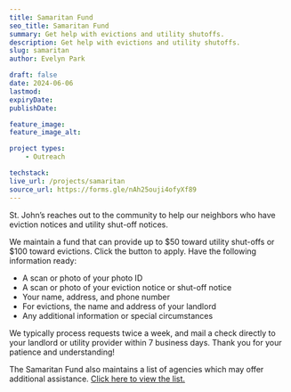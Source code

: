 ```yaml
---
title: Samaritan Fund
seo_title: Samaritan Fund
summary: Get help with evictions and utility shutoffs.
description: Get help with evictions and utility shutoffs.
slug: samaritan
author: Evelyn Park

draft: false
date: 2024-06-06
lastmod: 
expiryDate: 
publishDate: 

feature_image:
feature_image_alt:

project types: 
    - Outreach

techstack:
live_url: /projects/samaritan
source_url: https://forms.gle/nAh25ouji4ofyXf89
---
```


St. John’s reaches out to the community to help our neighbors who have eviction notices and utility shut-off notices.

We maintain a fund that can provide up to $50 toward utility shut-offs or $100 toward evictions. Click the button to apply. Have the following information ready:

* A scan or photo of your photo ID
* A scan or photo of your eviction notice or shut-off notice
* Your name, address, and phone number
* For evictions, the name and address of your landlord
* Any additional information or special circumstances

We typically process requests twice a week, and mail a check directly to your landlord or utility provider within 7 business days. Thank you for your patience and understanding!

The Samaritan Fund also maintains a list of agencies which may offer additional assistance. [Click here to view the list.](https://docs.google.com/spreadsheets/d/1zXC2cvpoNEdRPcr_gnNdA2aJ8XnAppY_/edit?usp=sharing&ouid=115308652994350335242&rtpof=true&sd=true)